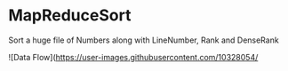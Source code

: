 # MapReduceSort
Sort a huge file of Numbers along with LineNumber, Rank and DenseRank

![Data Flow](https://user-images.githubusercontent.com/10328054/
